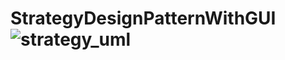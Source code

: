 # StrategyDesignPatternWithGUI![strategy_uml](https://user-images.githubusercontent.com/46938621/172041208-96cc69f9-eb91-481b-a4f9-91f8657428bf.JPG)
